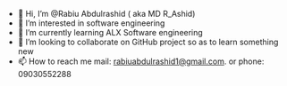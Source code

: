 - 👋 Hi, I’m @Rabiu Abdulrashid ( aka MD R_Ashid)
- 👀 I’m interested in software engineering
- 🌱 I’m currently learning ALX Software engineering
- 💞️ I’m looking to collaborate on GitHub project so as to learn something new
- 📫 How to reach me mail: rabiuabdulrashid1@gmail.com. or phone: 09030552288

<!---
Rbamoh/Rbamoh is a ✨ special ✨ repository because its `README.md` (this file) appears on your GitHub profile.
You can click the Preview link to take a look at your changes.
--->
